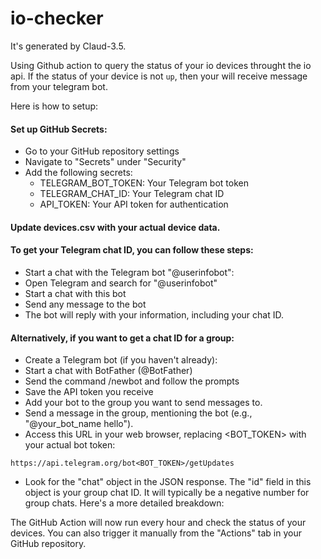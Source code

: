 # io-checker

It's generated by Claud-3.5.

Using Github action to query the status of your io devices throught the io api. If the status of your device is not `up`, then your will receive message from your telegram bot.


Here is how to setup:


#### Set up GitHub Secrets:
- Go to your GitHub repository settings
- Navigate to "Secrets" under "Security"
- Add the following secrets:
  - TELEGRAM_BOT_TOKEN: Your Telegram bot token
  - TELEGRAM_CHAT_ID: Your Telegram chat ID
  - API_TOKEN: Your API token for authentication

#### Update devices.csv with your actual device data.

#### To get your Telegram chat ID, you can follow these steps:
- Start a chat with the Telegram bot "@userinfobot":
- Open Telegram and search for "@userinfobot"
- Start a chat with this bot
- Send any message to the bot
- The bot will reply with your information, including your chat ID.

#### Alternatively, if you want to get a chat ID for a group:
- Create a Telegram bot (if you haven't already):
- Start a chat with BotFather (@BotFather)
- Send the command /newbot and follow the prompts
- Save the API token you receive
- Add your bot to the group you want to send messages to.
- Send a message in the group, mentioning the bot (e.g., "@your_bot_name hello").
- Access this URL in your web browser, replacing <BOT_TOKEN> with your actual bot token:
```
https://api.telegram.org/bot<BOT_TOKEN>/getUpdates
```
- Look for the "chat" object in the JSON response. The "id" field in this object is your group chat ID. It will typically be a negative number for group chats.
Here's a more detailed breakdown:


The GitHub Action will now run every hour and check the status of your devices. You can also trigger it manually from the "Actions" tab in your GitHub repository.
